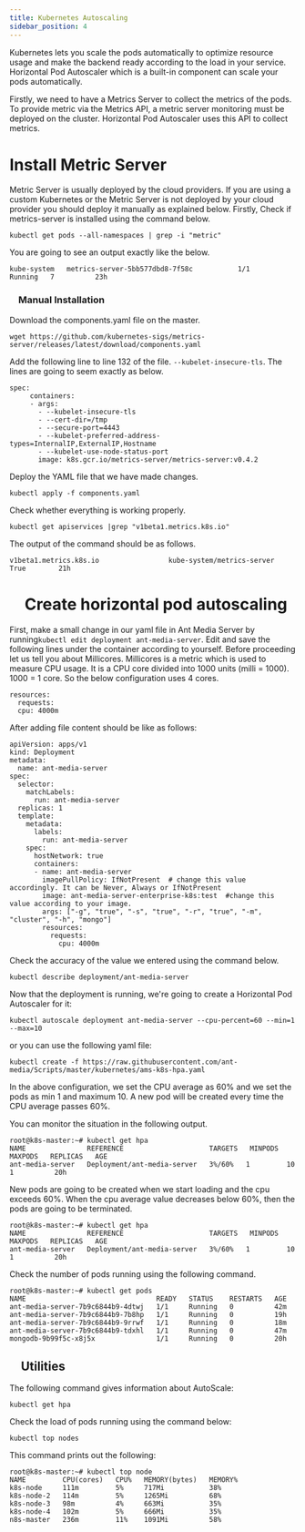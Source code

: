 ```yaml
---
title: Kubernetes Autoscaling
sidebar_position: 4
---
```


Kubernetes lets you scale the pods automatically to optimize resource usage and make the backend ready according to the load in your service. Horizontal Pod Autoscaler which is a built-in component can scale your pods automatically.

Firstly, we need to have a Metrics Server to collect the metrics of the pods. To provide metric via the Metrics API, a metric server monitoring must be deployed on the cluster. Horizontal Pod Autoscaler uses this API to collect metrics.

Install Metric Server
=====================

Metric Server is usually deployed by the cloud providers. If you are using a custom Kubernetes or the Metric Server is not deployed by your cloud provider you should deploy it manually as explained below. Firstly, Check if metrics-server is installed using the command below.

    kubectl get pods --all-namespaces | grep -i "metric"

You are going to see an output exactly like the below.

    kube-system   metrics-server-5bb577dbd8-7f58c           1/1     Running   7          23h
    

  

###     [](https://github.com/ant-media/Ant-Media-Server/wiki/Kubernetes-Autoscaling#manual-installation)Manual Installation

Download the components.yaml file on the master.

  

    wget https://github.com/kubernetes-sigs/metrics-server/releases/latest/download/components.yaml

Add the following line to line 132 of the file. ```--kubelet-insecure-tls```. The lines are going to seem exactly as below.

    spec:
         containers:
         - args:
           - --kubelet-insecure-tls
           - --cert-dir=/tmp
           - --secure-port=4443
           - --kubelet-preferred-address-types=InternalIP,ExternalIP,Hostname
           - --kubelet-use-node-status-port
           image: k8s.gcr.io/metrics-server/metrics-server:v0.4.2
    

  

Deploy the YAML file that we have made changes.

    kubectl apply -f components.yaml
    

  

Check whether everything is working properly.

    kubectl get apiservices |grep "v1beta1.metrics.k8s.io"

  

The output of the command should be as follows.

    v1beta1.metrics.k8s.io                 kube-system/metrics-server   True        21h

  

    [](https://github.com/ant-media/Ant-Media-Server/wiki/Kubernetes-Autoscaling#create-horizontal-pod-autoscaling)Create horizontal pod autoscaling
====================================================================================================================================================

First, make a small change in our yaml file in Ant Media Server by running```kubectl edit deployment ant-media-server```. Edit and save the following lines under the container according to yourself. Before proceeding let us tell you about Millicores. Millicores is a metric which is used to measure CPU usage. It is a CPU core divided into 1000 units (milli = 1000). 1000 = 1 core. So the below configuration uses 4 cores.

    resources:
      requests:
      cpu: 4000m
    

  

After adding file content should be like as follows:

    apiVersion: apps/v1
    kind: Deployment
    metadata:
      name: ant-media-server
    spec:
      selector:
        matchLabels:
          run: ant-media-server
      replicas: 1
      template:
        metadata:
          labels:
            run: ant-media-server
        spec:
          hostNetwork: true
          containers:
          - name: ant-media-server
            imagePullPolicy: IfNotPresent  # change this value accordingly. It can be Never, Always or IfNotPresent
            image: ant-media-server-enterprise-k8s:test  #change this value according to your image.
            args: ["-g", "true", "-s", "true", "-r", "true", "-m", "cluster", "-h", "mongo"]
            resources:
              requests:
                cpu: 4000m
    

Check the accuracy of the value we entered using the command below.

    kubectl describe deployment/ant-media-server

Now that the deployment is running, we're going to create a Horizontal Pod Autoscaler for it:

    kubectl autoscale deployment ant-media-server --cpu-percent=60 --min=1 --max=10

or you can use the following yaml file:

    kubectl create -f https://raw.githubusercontent.com/ant-media/Scripts/master/kubernetes/ams-k8s-hpa.yaml

In the above configuration, we set the CPU average as 60% and we set the pods as min 1 and maximum 10. A new pod will be created every time the CPU average passes 60%.

You can monitor the situation in the following output.

    root@k8s-master:~# kubectl get hpa
    NAME               REFERENCE                     TARGETS   MINPODS   MAXPODS   REPLICAS   AGE
    ant-media-server   Deployment/ant-media-server   3%/60%   1         10         1          20h

New pods are going to be created when we start loading and the cpu exceeds 60%. When the cpu average value decreases below 60%, then the pods are going to be terminated.

    root@k8s-master:~# kubectl get hpa
    NAME               REFERENCE                     TARGETS   MINPODS   MAXPODS   REPLICAS   AGE
    ant-media-server   Deployment/ant-media-server   3%/60%   1         10         1          20h

Check the number of pods running using the following command.

    root@k8s-master:~# kubectl get pods
    NAME                                READY   STATUS    RESTARTS   AGE
    ant-media-server-7b9c6844b9-4dtwj   1/1     Running   0          42m
    ant-media-server-7b9c6844b9-7b8hp   1/1     Running   0          19h
    ant-media-server-7b9c6844b9-9rrwf   1/1     Running   0          18m
    ant-media-server-7b9c6844b9-tdxhl   1/1     Running   0          47m
    mongodb-9b99f5c-x8j5x               1/1     Running   0          20h

  

    [](https://github.com/ant-media/Ant-Media-Server/wiki/Kubernetes-Autoscaling#utilities)Utilities
----------------------------------------------------------------------------------------------------

The following command gives information about AutoScale:

    kubectl get hpa

  

Check the load of pods running using the command below:

    kubectl top nodes

  

This command prints out the following:

    root@k8s-master:~# kubectl top node
    NAME         CPU(cores)   CPU%   MEMORY(bytes)   MEMORY%   
    k8s-node     111m         5%     717Mi           38%       
    k8s-node-2   114m         5%     1265Mi          68%       
    k8s-node-3   98m          4%     663Mi           35%       
    k8s-node-4   102m         5%     666Mi           35%       
    n8s-master   236m         11%    1091Mi          58%